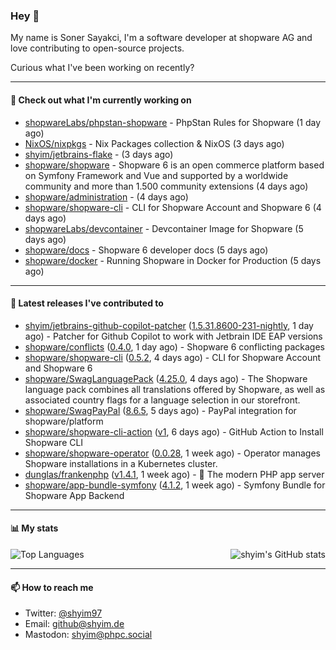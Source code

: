 ### Hey 👋

My name is Soner Sayakci, I'm a software developer at shopware AG and love contributing to open-source projects.

Curious what I've been working on recently?

---

#### 👷 Check out what I'm currently working on

- [shopwareLabs/phpstan-shopware](https://github.com/shopwareLabs/phpstan-shopware) - PhpStan Rules for Shopware (1 day ago)
- [NixOS/nixpkgs](https://github.com/NixOS/nixpkgs) - Nix Packages collection &amp; NixOS (3 days ago)
- [shyim/jetbrains-flake](https://github.com/shyim/jetbrains-flake) -  (3 days ago)
- [shopware/shopware](https://github.com/shopware/shopware) - Shopware 6 is an open commerce platform based on Symfony Framework and Vue and supported by a worldwide community and more than 1.500 community extensions (4 days ago)
- [shopware/administration](https://github.com/shopware/administration) -  (4 days ago)
- [shopware/shopware-cli](https://github.com/shopware/shopware-cli) - CLI for Shopware Account and Shopware 6 (4 days ago)
- [shopwareLabs/devcontainer](https://github.com/shopwareLabs/devcontainer) - Devcontainer Image for Shopware (5 days ago)
- [shopware/docs](https://github.com/shopware/docs) - Shopware 6 developer docs (5 days ago)
- [shopware/docker](https://github.com/shopware/docker) - Running Shopware in Docker for Production (5 days ago)

---

#### 🔭 Latest releases I've contributed to

- [shyim/jetbrains-github-copilot-patcher](https://github.com/shyim/jetbrains-github-copilot-patcher) ([1.5.31.8600-231-nightly](https://github.com/shyim/jetbrains-github-copilot-patcher/releases/tag/1.5.31.8600-231-nightly), 1 day ago) - Patcher for Github Copilot to work with Jetbrain IDE EAP versions
- [shopware/conflicts](https://github.com/shopware/conflicts) ([0.4.0](https://github.com/shopware/conflicts/releases/tag/0.4.0), 1 day ago) - Shopware 6 conflicting packages
- [shopware/shopware-cli](https://github.com/shopware/shopware-cli) ([0.5.2](https://github.com/shopware/shopware-cli/releases/tag/0.5.2), 4 days ago) - CLI for Shopware Account and Shopware 6
- [shopware/SwagLanguagePack](https://github.com/shopware/SwagLanguagePack) ([4.25.0](https://github.com/shopware/SwagLanguagePack/releases/tag/4.25.0), 4 days ago) - The Shopware language pack combines all translations offered by Shopware, as well as associated country flags for a language selection in our storefront.
- [shopware/SwagPayPal](https://github.com/shopware/SwagPayPal) ([8.6.5](https://github.com/shopware/SwagPayPal/releases/tag/8.6.5), 5 days ago) - PayPal integration for shopware/platform
- [shopware/shopware-cli-action](https://github.com/shopware/shopware-cli-action) ([v1](https://github.com/shopware/shopware-cli-action/releases/tag/v1), 6 days ago) - GitHub Action to Install Shopware CLI
- [shopware/shopware-operator](https://github.com/shopware/shopware-operator) ([0.0.28](https://github.com/shopware/shopware-operator/releases/tag/0.0.28), 1 week ago) - Operator manages Shopware installations in a Kubernetes cluster.
- [dunglas/frankenphp](https://github.com/dunglas/frankenphp) ([v1.4.1](https://github.com/dunglas/frankenphp/releases/tag/v1.4.1), 1 week ago) - 🧟 The modern PHP app server
- [shopware/app-bundle-symfony](https://github.com/shopware/app-bundle-symfony) ([4.1.2](https://github.com/shopware/app-bundle-symfony/releases/tag/4.1.2), 1 week ago) - Symfony Bundle for Shopware App Backend

---

#### 📊 My stats

<img align="right" alt="shyim's GitHub stats" src="https://github-readme-stats.vercel.app/api?username=shyim&count_private=1&show_icons=true&" />

![Top Languages](https://github-readme-stats.vercel.app/api/top-langs/?username=shyim)

---

#### 📫 How to reach me

- Twitter: [@shyim97](https://twitter.com/shyim97)
- Email: [github@shyim.de](mailto://github@shyim.de)
- Mastodon: <a rel="me" href="https://phpc.social/@shyim">shyim@phpc.social</a>
